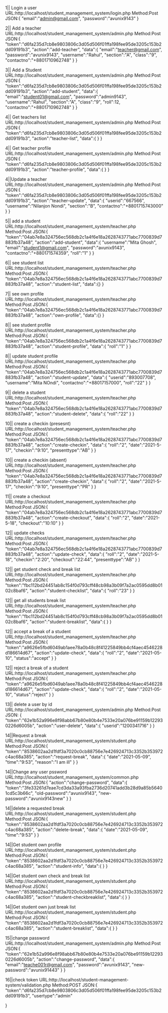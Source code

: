 1|| Login a user
URL:http://localhost/student_management_system/login.php
Method:Post
JSON:{
  "email":"admin@gmail.com",
  "password":"avunix9143"
}

2|| Add a teacher
URL:http://localhost/student_management_system/admin.php
Method:Post
JSON:{
  "token":"d6fa235d7cb8e9803806c3d05d506f01ffa198fee95de3205c153b2dd09191b3",
  "action":"add-teacher",
  "data":{
    "email":"teacher@gmail.com",
    "password":"avunix9143",
    "username":"Rahul",
    "section":"A",
    "class":"9",
    "contactno":"+8801710962748"
  }
}

3|| Add a Student
URL:http://localhost/student_management_system/admin.php
Method:Post
JSON:{
  "token":"d6fa235d7cb8e9803806c3d05d506f01ffa198fee95de3205c153b2dd09191b3",
  "action":"add-student",
  "data":{
    "email":"student01@gmail.com",
    "password":"admin9143",
    "username":"Rahul",
    "section":"A",
    "class":"9",
    "roll":12,
    "contactno":"+8801710962748"
  }
}



4|| Get teachers list
URL:http://localhost/student_management_system/admin.php
Method:Post
JSON:{
  "token":"d6fa235d7cb8e9803806c3d05d506f01ffa198fee95de3205c153b2dd09191b3",
  "action":"teacher-list",
  "data":{
  }
}


4|| Get teacher profile
URL:http://localhost/student_management_system/admin.php
Method:Post
JSON:{
  "token":"d6fa235d7cb8e9803806c3d05d506f01ffa198fee95de3205c153b2dd09191b3",
  "action":"teacher-profile",
  "data":{
  }
}



4||Update a teacher
URL:http://localhost/student_management_system/admin.php
Method:Post
JSON:{
  "token":"d6fa235d7cb8e9803806c3d05d506f01ffa198fee95de3205c153b2dd09191b3",
  "action":"teacher-update",
  "data":{
    "userid":"667566",
    "username":"Nilanjon Nondi",
    "section":"B",
    "contactno":"+8801715743000"
  }
}


5|| add a student
URL:http://localhost/student_management_system/teacher.php
Method:Post
JSON:{
  "token":"04ab7e8a324756ec568db2c1a4f6e18a2628743771abc7700839d7883fb37a48",
  "action":"add-student",
  "data":{
    "username":"Mita Ghosh",
    "email":"student1@gmail.com",
    "password":"avunix9143",
    "contactno":"+880171574359",
    "roll":"1"
  }
}


6|| see student list
URL:http://localhost/student_management_system/teacher.php
Method:Post
JSON:{
  "token":"04ab7e8a324756ec568db2c1a4f6e18a2628743771abc7700839d7883fb37a48",
  "action":"student-list",
  "data":{}
}


7|| see own profile
URL:http://localhost/student_management_system/teacher.php
Method:Post
JSON:{
  "token":"04ab7e8a324756ec568db2c1a4f6e18a2628743771abc7700839d7883fb37a48",
  "action":"own-profile",
  "data":{}
}

8|| see student profile
URL:http://localhost/student_management_system/teacher.php
Method:Post
JSON:{
  "token":"04ab7e8a324756ec568db2c1a4f6e18a2628743771abc7700839d7883fb37a48",
  "action":"student-profile",
  "data":{
    "roll":"1"
  }
}


8|| update student profile
URL:http://localhost/student_management_system/teacher.php
Method:Post
JSON:{
  "token":"04ab7e8a324756ec568db2c1a4f6e18a2628743771abc7700839d7883fb37a48",
  "action":"student-update",
  "data":{
    "userid":"893007708",
    "username":"Mita NOndi",
    "contactno":"+88017157000",
    "roll":"22"
  }
}


9|| delete a student
URL:http://localhost/student_management_system/teacher.php
Method:Post
JSON:{
  "token":"04ab7e8a324756ec568db2c1a4f6e18a2628743771abc7700839d7883fb37a48",
  "action":"student-delete",
  "data":{
    "roll":"22"
  }
}

10|| create a checkin (presesnt)
URL:http://localhost/student_management_system/teacher.php
Method:Post
JSON:{
  "token":"04ab7e8a324756ec568db2c1a4f6e18a2628743771abc7700839d7883fb37a48",
  "action":"create-checkin",
  "data":{
    "roll":"2",
    "date":"2021-5-17",
    "checkin":"9:10",
    "presenttype":"AB"
  }
}


10|| create a checkin (absent)
URL:http://localhost/student_management_system/teacher.php
Method:Post
JSON:{
  "token":"04ab7e8a324756ec568db2c1a4f6e18a2628743771abc7700839d7883fb37a48",
  "action":"create-checkin",
  "data":{
    "roll":"2",
    "date":"2021-5-17",
    "checkin":"9:10",
    "presenttype":"PR"
  }
}


11|| create a checkout
URL:http://localhost/student_management_system/teacher.php
Method:Post
JSON:{
  "token":"04ab7e8a324756ec568db2c1a4f6e18a2628743771abc7700839d7883fb37a48",
  "action":"create-checkout",
  "data":{
    "roll":"2",
    "date":"2021-5-18",
    "checkout":"10:10"
  }
}



12|| update checks
URL:http://localhost/student_management_system/teacher.php
Method:Post
JSON:{
  "token":"04ab7e8a324756ec568db2c1a4f6e18a2628743771abc7700839d7883fb37a48",
  "action":"update-check",
  "data":{
    "roll":"2",
    "date":"2021-5-18",
    "checkin":"2:20",
    "checkout":"22:44",
    "presenttype":"AB"
  }
}

12|| get student check and break list
URL:http://localhost/student_management_system/teacher.php
Method:Post
JSON:{
  "token":"fbc112bd24451ab8c154f0d793cff48cb98a3b09f7a2ac0595dd8b0102c8baf6",
  "action":"student-checklist",
  "data":{
  "roll":"23"
  }
}

12|| get all students break list
URL:http://localhost/student_management_system/teacher.php
Method:Post
JSON:{
  "token":"fbc112bd24451ab8c154f0d793cff48cb98a3b09f7a2ac0595dd8b0102c8baf6",
  "action":"student-breaklist",
  "data":{
  }
}


12|| accept a break of a student
URL:http://localhost/student_management_system/teacher.php
Method:Post
JSON:{
  "token":"a9626e5fbd6049ab1aee78a0b48c8f41225849bb4cf4aec4546228d186614d67",
  "action":"update-check",
  "data":{
  "roll":"2",
  "date":"2021-05-10",
  "status":"accept"
  }
}

12|| reject a break of a student
URL:http://localhost/student_management_system/teacher.php
Method:Post
JSON:{
  "token":"a9626e5fbd6049ab1aee78a0b48c8f41225849bb4cf4aec4546228d186614d67",
  "action":"update-check",
  "data":{
  "roll":"2",
  "date":"2021-05-10",
  "status":"reject"
  }
}

13|| delete a user by id
URL:http://localhost/student_management_system/admin.php
Method:Post
JSON:
{
  "token":"62e1b52a996e8f98abb67b80e80b4e7533e20a076be91159b122930226d6005b",
  "action":"user-delete",
  "data":{
    "userid":"1200341716"
  }
}


14||Request a break
URL:http://localhost/student_management_system/student.php
Method:Post
JSON:{
  "token":"8538602aa2d1fdf3a7020c0cb88756e7e426924713c3352b353972c4ac68a385",
  "action":"request-break",
  "data":{
  "date":"2021-05-09",
  "time":"9:53",
  "reason":"I am ill"
  }
}


14||Change any user pssword
URL:http://localhost/student_management_system/common.php
Method:Post
JSON:{
  "action":"change-password",
  "data":{
   "token":"3fe33261d7eae7cd3da33a93fba2736d20741add3b28d9a85b56401cd5c3b66c",
   "old-password":"avunix9143",
   "new-password":"avunix9143new"
  }
}

14||delete a requested break
URL:http://localhost/student_management_system/student.php
Method:Post
JSON:{
  "token":"8538602aa2d1fdf3a7020c0cb88756e7e426924713c3352b353972c4ac68a385",
  "action":"delete-break",
  "data":{
  "date":"2021-05-09",
  "time":"9:53"
  }
}


14||Get student own profile
URL:http://localhost/student_management_system/student.php
Method:Post
JSON:{
  "token":"8538602aa2d1fdf3a7020c0cb88756e7e426924713c3352b353972c4ac68a385",
  "action":"student-info",
  "data":{
  }
}



14||Get student own check and break list
URL:http://localhost/student_management_system/student.php
Method:Post
JSON:{
  "token":"8538602aa2d1fdf3a7020c0cb88756e7e426924713c3352b353972c4ac68a385",
  "action":"student-checkbreaklist",
  "data":{
  }
}


14||Get student own just break list
URL:http://localhost/student_management_system/student.php
Method:Post
JSON:{
  "token":"8538602aa2d1fdf3a7020c0cb88756e7e426924713c3352b353972c4ac68a385",
  "action":"student-breaklist",
  "data":{
  }
}


15||change password
URL:http://localhost/student_management_system/admin.php
Method:Post
JSON:{
  "token":"62e1b52a996e8f98abb67b80e80b4e7533e20a076be91159b122930226d6005b",
  "action":"change-password",
  "data":{
    "email":"teache001r@gmail.com",
    "password":"avunix9143",
    "new-password":"avunix91443"
  }
}

16||check token
URL:http://localhost/student-management-system/validation.php
Method:POST
JSON:{
  "token":"d6fa235d7cb8e9803806c3d05d506f01ffa198fee95de3205c153b2dd09191b3",
  "usertype":"admin"

}
